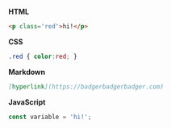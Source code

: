 __HTML__

```html
<p class='red'>hi!</p>
```

__CSS__

```css
.red { color:red; }
```

__Markdown__

```md
[hyperlink](https://badgerbadgerbadger.com)
```

__JavaScript__

```js
const variable = 'hi!';
```
